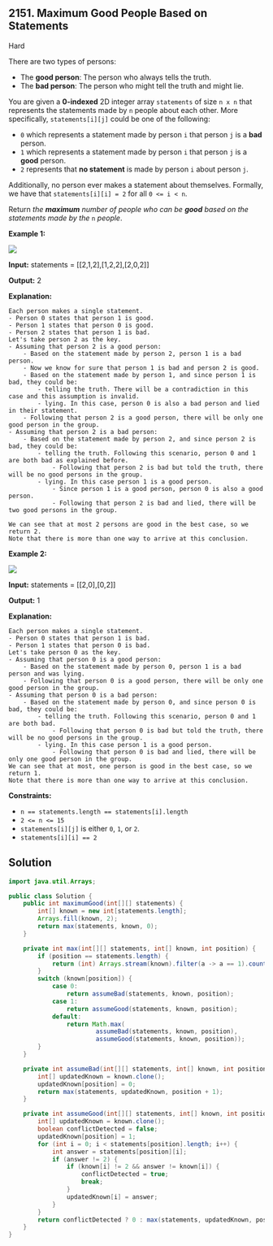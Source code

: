 ## 2151\. Maximum Good People Based on Statements

Hard

There are two types of persons:

*   The **good person**: The person who always tells the truth.
*   The **bad person**: The person who might tell the truth and might lie.

You are given a **0-indexed** 2D integer array `statements` of size `n x n` that represents the statements made by `n` people about each other. More specifically, `statements[i][j]` could be one of the following:

*   `0` which represents a statement made by person `i` that person `j` is a **bad** person.
*   `1` which represents a statement made by person `i` that person `j` is a **good** person.
*   `2` represents that **no statement** is made by person `i` about person `j`.

Additionally, no person ever makes a statement about themselves. Formally, we have that `statements[i][i] = 2` for all `0 <= i < n`.

Return _the **maximum** number of people who can be **good** based on the statements made by the_ `n` _people_.

**Example 1:**

![](https://assets.leetcode.com/uploads/2022/01/15/logic1.jpg)

**Input:** statements = \[\[2,1,2],[1,2,2],[2,0,2]]

**Output:** 2

**Explanation:**

    Each person makes a single statement.
    - Person 0 states that person 1 is good.
    - Person 1 states that person 0 is good.
    - Person 2 states that person 1 is bad.
    Let's take person 2 as the key.
    - Assuming that person 2 is a good person:
        - Based on the statement made by person 2, person 1 is a bad person.
        - Now we know for sure that person 1 is bad and person 2 is good.
        - Based on the statement made by person 1, and since person 1 is bad, they could be:
            - telling the truth. There will be a contradiction in this case and this assumption is invalid.
            - lying. In this case, person 0 is also a bad person and lied in their statement.
        - Following that person 2 is a good person, there will be only one good person in the group.
    - Assuming that person 2 is a bad person:
        - Based on the statement made by person 2, and since person 2 is bad, they could be:
            - telling the truth. Following this scenario, person 0 and 1 are both bad as explained before.
                - Following that person 2 is bad but told the truth, there will be no good persons in the group.
            - lying. In this case person 1 is a good person.
                - Since person 1 is a good person, person 0 is also a good person.
                - Following that person 2 is bad and lied, there will be two good persons in the group.
                
    We can see that at most 2 persons are good in the best case, so we return 2.
    Note that there is more than one way to arrive at this conclusion. 

**Example 2:**

![](https://assets.leetcode.com/uploads/2022/01/15/logic2.jpg)

**Input:** statements = \[\[2,0],[0,2]]

**Output:** 1

**Explanation:**

    Each person makes a single statement.
    - Person 0 states that person 1 is bad.
    - Person 1 states that person 0 is bad.
    Let's take person 0 as the key.
    - Assuming that person 0 is a good person:
        - Based on the statement made by person 0, person 1 is a bad person and was lying.
        - Following that person 0 is a good person, there will be only one good person in the group.
    - Assuming that person 0 is a bad person:
        - Based on the statement made by person 0, and since person 0 is bad, they could be:
            - telling the truth. Following this scenario, person 0 and 1 are both bad.
                - Following that person 0 is bad but told the truth, there will be no good persons in the group.
            - lying. In this case person 1 is a good person.
                - Following that person 0 is bad and lied, there will be only one good person in the group.
    We can see that at most, one person is good in the best case, so we return 1.
    Note that there is more than one way to arrive at this conclusion. 

**Constraints:**

*   `n == statements.length == statements[i].length`
*   `2 <= n <= 15`
*   `statements[i][j]` is either `0`, `1`, or `2`.
*   `statements[i][i] == 2`

## Solution

```java
import java.util.Arrays;

public class Solution {
    public int maximumGood(int[][] statements) {
        int[] known = new int[statements.length];
        Arrays.fill(known, 2);
        return max(statements, known, 0);
    }

    private int max(int[][] statements, int[] known, int position) {
        if (position == statements.length) {
            return (int) Arrays.stream(known).filter(a -> a == 1).count();
        }
        switch (known[position]) {
            case 0:
                return assumeBad(statements, known, position);
            case 1:
                return assumeGood(statements, known, position);
            default:
                return Math.max(
                        assumeBad(statements, known, position),
                        assumeGood(statements, known, position));
        }
    }

    private int assumeBad(int[][] statements, int[] known, int position) {
        int[] updatedKnown = known.clone();
        updatedKnown[position] = 0;
        return max(statements, updatedKnown, position + 1);
    }

    private int assumeGood(int[][] statements, int[] known, int position) {
        int[] updatedKnown = known.clone();
        boolean conflictDetected = false;
        updatedKnown[position] = 1;
        for (int i = 0; i < statements[position].length; i++) {
            int answer = statements[position][i];
            if (answer != 2) {
                if (known[i] != 2 && answer != known[i]) {
                    conflictDetected = true;
                    break;
                }
                updatedKnown[i] = answer;
            }
        }
        return conflictDetected ? 0 : max(statements, updatedKnown, position + 1);
    }
}
```